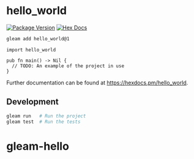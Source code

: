 # hello_world

[![Package Version](https://img.shields.io/hexpm/v/hello_world)](https://hex.pm/packages/hello_world)
[![Hex Docs](https://img.shields.io/badge/hex-docs-ffaff3)](https://hexdocs.pm/hello_world/)

```sh
gleam add hello_world@1
```
```gleam
import hello_world

pub fn main() -> Nil {
  // TODO: An example of the project in use
}
```

Further documentation can be found at <https://hexdocs.pm/hello_world>.

## Development

```sh
gleam run   # Run the project
gleam test  # Run the tests
```
# gleam-hello
